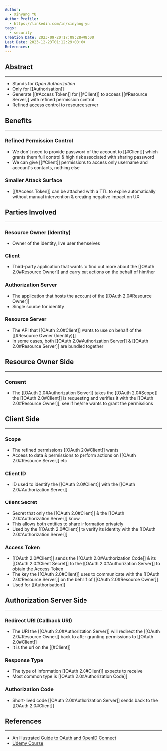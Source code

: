 ```yaml
---
Author:
  - Xinyang YU
Author Profile:
  - https://linkedin.com/in/xinyang-yu
tags:
  - security
Creation Date: 2023-09-20T17:09:28+08:00
Last Date: 2023-12-23T01:12:29+08:00
References: 
---
```

## Abstract
---
- Stands for *Open Authorization*
- Only for [[Authorisation]]
- Generate [[#Access Token]] for [[#Client]] to access [[#Resource Server]] with refined permission control
- Refined access control to resource server


## Benefits
---
### Refined Permission Control
- We don't need to provide password of the account to [[#Client]] which grants them full control & high risk associated with sharing password 
- We can give [[#Client]] permissions to access only username and account's contacts, nothing else

### Smaller Attack Surface
- [[#Access Token]] can be attached with a TTL to expire automatically without manual intervention & creating negative impact on UX


## Parties Involved
---
### Resource Owner (Identity)
- Owner of the identity, live user themselves

### Client
- Third-party application that wants to find out more about the [[OAuth 2.0#Resource Owner]] and carry out actions on the behalf of him/her

### Authorization Server
- The application that hosts the account of the  [[OAuth 2.0#Resource Owner]] 
- Single source for identity 

### Resource Server
- The API that  [[OAuth 2.0#Client]] wants to use on behalf of the  [[#Resource Owner (Identity)]]
- In some cases, both  [[OAuth 2.0#Authorization Server]] &  [[OAuth 2.0#Resource Server]] are bundled together

## Resource Owner Side
---
### Consent
- The [[OAuth 2.0#Authorization Server]] takes the [[OAuth 2.0#Scope]] the [[OAuth 2.0#Client]] is requesting and verifies it with the [[OAuth 2.0#Resource Owner]], see if he/she wants to grant the permissions

## Client Side
---
### Scope
- The refined permissions [[OAuth 2.0#Client]] wants
- Access to data & permissions to perform actions on [[OAuth 2.0#Resource Server]] etc

### Client ID
- ID used to identify the [[OAuth 2.0#Client]] with the [[OAuth 2.0#Authorization Server]]

### Client Secret 
- Secret that only the [[OAuth 2.0#Client]] & the [[OAuth 2.0#Authorization Server]] know
- This allows both entities to share information privately 
- Used by the [[OAuth 2.0#Client]] to verify its identity with the [[OAuth 2.0#Authorization Server]]
### Access Token
- [[OAuth 2.0#Client]] sends the [[OAuth 2.0#Authorization Code]] & its [[OAuth 2.0#Client Secret]] to the [[OAuth 2.0#Authorization Server]] to obtain the Access Token
- The key the [[OAuth 2.0#Client]] uses to communicate with the [[OAuth 2.0#Resource Server]] on the behalf of [[OAuth 2.0#Resource Owner]]
- Used for [[Authorisation]]

## Authorization Server Side
---
### Redirect URI (Callback URI)
- The URI the  [[OAuth 2.0#Authorization Server]] will redirect the  [[OAuth 2.0#Resource Owner]] back to after granting permissions to  [[OAuth 2.0#Client]]
- It is the url on the [[#Client]]
### Response Type
- The type of information [[OAuth 2.0#Client]] expects to receive
- Most common type is [[OAuth 2.0#Authorization Code]]
### Authorization Code
- Short-lived code [[OAuth 2.0#Authorization Server]] sends back to the [[OAuth 2.0#Client]]




## References
---
- [An Illustrated Guide to OAuth and OpenID Connect](https://www.youtube.com/watch?v=t18YB3xDfXI&t=44s)
- [Udemy Course](https://nlbsg.udemy.com/course/oauth-2-simplified/learn/lecture/23715618#overview)